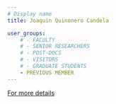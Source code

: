 ```yaml
---
# Display name
title: Joaquin Quinonero Candela

user_groups:
    # - FACULTY
    # - SENIOR RESEARCHERS
    # - POST-DOCS
    # - VISITORS
    # - GRADUATE STUDENTS
    - PREVIOUS MEMBER
---
```



[For more details](http://www.quinonero.net/)